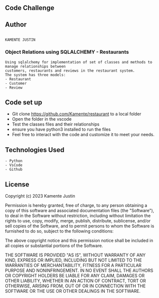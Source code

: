 ## Code Challenge


## Author

```

KAMENTE JUSTIN

```

### Object Relations using SQLALCHEMY - Restaurants

```
Using sqlalchemy for implementation of set of classes and methods to manage relationships between 
customers, restaurants and reviews in the restaurant system.
The system has three models:
- Restaurant
- Customer
- Review
```


## Code set up 

- Git clone <https://github.com/Kamente/restaurant> to a local folder
- Open the folder in the vscode
- Test the classes files and their relationships
- ensure you have python3 installed to run the files
- Feel free to interact with the code and customize it to meet your needs. 

## Technologies Used

```
- Python
- VsCode
- Github
```

## License

Copyright (c) 2023 Kamente Justin

Permission is hereby granted, free of charge, to any person obtaining a copy
of this software and associated documentation files (the "Software"), to deal
in the Software without restriction, including without limitation the rights
to use, copy, modify, merge, publish, distribute, sublicense, and/or sell
copies of the Software, and to permit persons to whom the Software is
furnished to do so, subject to the following conditions:

The above copyright notice and this permission notice shall be included in all
copies or substantial portions of the Software.

THE SOFTWARE IS PROVIDED "AS IS", WITHOUT WARRANTY OF ANY KIND, EXPRESS OR
IMPLIED, INCLUDING BUT NOT LIMITED TO THE WARRANTIES OF MERCHANTABILITY,
FITNESS FOR A PARTICULAR PURPOSE AND NONINFRINGEMENT. IN NO EVENT SHALL THE
AUTHORS OR COPYRIGHT HOLDERS BE LIABLE FOR ANY CLAIM, DAMAGES OR OTHER
LIABILITY, WHETHER IN AN ACTION OF CONTRACT, TORT OR OTHERWISE, ARISING FROM,
OUT OF OR IN CONNECTION WITH THE SOFTWARE OR THE USE OR OTHER DEALINGS IN THE
SOFTWARE.
